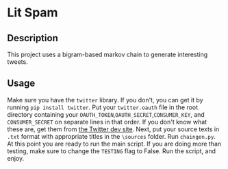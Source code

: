Lit Spam
=========



Description
------
This project uses a bigram-based markov chain to generate interesting tweets.



Usage
------
Make sure you have the `twitter` library. If you don't, you can get it by running `pip install twitter`. Put your `twitter.oauth` file in the root directory containing your `OAUTH_TOKEN`,`OAUTH_SECRET`,`CONSUMER_KEY`, and `CONSUMER_SECRET` on separate lines in that order. If you don't know what these are, get them from [the Twitter dev site](http://dev.twitter.com). Next, put your source texts in `.txt` format with appropriate titles in the `\sources` folder. Run `chaingen.py`. At this point you are ready to run the main script. If you are doing more than testing, make sure to change the `TESTING` flag to False. Run the script, and enjoy.
